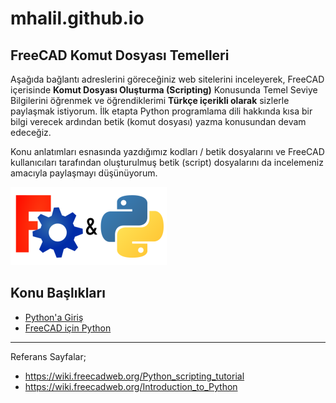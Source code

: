 # mhalil.github.io
## FreeCAD Komut Dosyası Temelleri

Aşağıda bağlantı adreslerini göreceğiniz web sitelerini inceleyerek, FreeCAD içerisinde **Komut Dosyası Oluşturma (Scripting)** Konusunda Temel Seviye Bilgilerini öğrenmek ve öğrendiklerimi **Türkçe içerikli olarak** sizlerle paylaşmak istiyorum. İlk etapta Python programlama dili hakkında kısa bir bilgi verecek ardından betik (komut dosyası) yazma konusundan devam edeceğiz.

Konu anlatımları esnasında yazdığımız kodları / betik dosyalarını ve FreeCAD kullanıcıları tarafından oluşturulmuş betik (script) dosyalarını da incelemeniz amacıyla paylaşmayı düşünüyorum.


![FreeCAD_Python](img/FreeCAD_Python.png)

## Konu Başlıkları
+ [Python'a Giriş](https://mhalil.github.io/Python'a%20Giris.html)
+ [FreeCAD için Python](https://mhalil.github.io/FreeCAD%20icin%20Python.html)
___

Referans Sayfalar;
+ https://wiki.freecadweb.org/Python_scripting_tutorial
+ https://wiki.freecadweb.org/Introduction_to_Python

